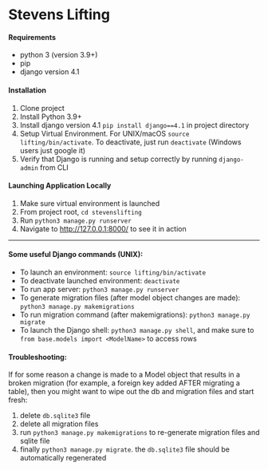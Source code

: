 # Stevens Lifting

#### Requirements
- python 3 (version 3.9+)
- pip
- django version 4.1

#### Installation
1. Clone project
2. Install Python 3.9+
3. Install django version 4.1 `pip install django==4.1` in project directory
4. Setup Virtual Environment. For UNIX/macOS `source lifting/bin/activate`. To deactivate, just run `deactivate` (Windows users just google it)
5. Verify that Django is running and setup correctly by running `django-admin` from CLI

#### Launching Application Locally
1. Make sure virtual environment is launched
2. From project root, `cd stevenslifting`
3. Run `python3 manage.py runserver`
4. Navigate to http://127.0.0.1:8000/ to see it in action


*****
#### Some useful Django commands (UNIX):

- To launch an environment: `source lifting/bin/activate`
- To deactivate launched environment: `deactivate`
- To run app server: `python3 manage.py runserver`
- To generate migration files (after model object changes are made): `python3 manage.py makemigrations`
- To run migration command (after makemigrations): `python3 manage.py migrate`
- To launch the Django shell: `python3 manage.py shell`, and make sure to `from base.models import <ModelName>` to access rows

#### Troubleshooting:
If for some reason a change is made to a Model object that results in a broken migration (for example, a foreign key added AFTER migrating a table), then 
you might want to wipe out the db and migration files and start fresh:
1. delete `db.sqlite3` file
2. delete all migration files
3. run `python3 manage.py makemigrations` to re-generate migration files and sqlite file
4. finally `python3 manage.py migrate`. the `db.sqlite3` file should be automatically regenerated

